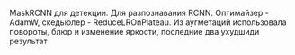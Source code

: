 MaskRCNN для детекции. Для разпознавания RCNN. Оптимайзер - AdamW, скедьюлер - ReduceLROnPlateau.
Из аугметаций использовала повороты, блюр и изменение яркости, последние два ухудшиди результат
